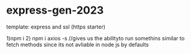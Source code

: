# express-gen-2023

template: express and ssl (https starter)

1)npm i
2) npm i axios -s   //gives us the abilityto run somethins similar to fetch methods since its not avliable in node js by defaults